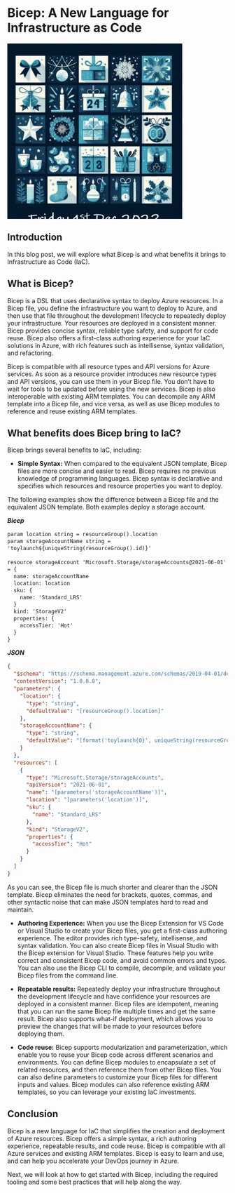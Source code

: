 # Bicep: A New Language for Infrastructure as Code

<div style="width: 400px; height: 400px; overflow: hidden;">
  <img src="./.images/954a8327-16ec-46e3-889b-9be548b4161a.jpg" alt="Bicep Advent Calendar" style="clip: rect(0px,60px,200px,0px);">
</div>

## Introduction

In this blog post, we will explore what Bicep is and what benefits it brings to Infrastructure as Code (IaC).

## What is Bicep?

 Bicep is a DSL that uses declarative syntax to deploy Azure resources. In a Bicep file, you define the infrastructure you want to deploy to Azure, and then use that file throughout the development lifecycle to repeatedly deploy your infrastructure. Your resources are deployed in a consistent manner. Bicep provides concise syntax, reliable type safety, and support for code reuse. Bicep also offers a first-class authoring experience for your IaC solutions in Azure, with rich features such as intellisense, syntax validation, and refactoring.

Bicep is compatible with all resource types and API versions for Azure services. As soon as a resource provider introduces new resource types and API versions, you can use them in your Bicep file. You don’t have to wait for tools to be updated before using the new services. Bicep is also interoperable with existing ARM templates. You can decompile any ARM template into a Bicep file, and vice versa, as well as use Bicep modules to reference and reuse existing ARM templates.

## What benefits does Bicep bring to IaC?

Bicep brings several benefits to IaC, including:

- **Simple Syntax:** When compared to the equivalent JSON template, Bicep files are more concise and easier to read. Bicep requires no previous knowledge of programming languages. Bicep syntax is declarative and specifies which resources and resource properties you want to deploy.

The following examples show the difference between a Bicep file and the equivalent JSON template. Both examples deploy a storage account.

***Bicep***

```Bicep
param location string = resourceGroup().location
param storageAccountName string = 'toylaunch${uniqueString(resourceGroup().id)}'

resource storageAccount 'Microsoft.Storage/storageAccounts@2021-06-01' = {
  name: storageAccountName
  location: location
  sku: {
    name: 'Standard_LRS'
  }
  kind: 'StorageV2'
  properties: {
    accessTier: 'Hot'
  }
}
```

***JSON***

```json
{
  "$schema": "https://schema.management.azure.com/schemas/2019-04-01/deploymentTemplate.json",
  "contentVersion": "1.0.0.0",
  "parameters": {
    "location": {
      "type": "string",
      "defaultValue": "[resourceGroup().location]"
    },
    "storageAccountName": {
      "type": "string",
      "defaultValue": "[format('toylaunch{0}', uniqueString(resourceGroup().id))]"
    }
  },
  "resources": [
    {
      "type": "Microsoft.Storage/storageAccounts",
      "apiVersion": "2021-06-01",
      "name": "[parameters('storageAccountName')]",
      "location": "[parameters('location')]",
      "sku": {
        "name": "Standard_LRS"
      },
      "kind": "StorageV2",
      "properties": {
        "accessTier": "Hot"
      }
    }
  ]
}
```

As you can see, the Bicep file is much shorter and clearer than the JSON template. Bicep eliminates the need for brackets, quotes, commas, and other syntactic noise that can make JSON templates hard to read and maintain.

- **Authoring Experience:** When you use the Bicep Extension for VS Code or Visual Studio to create your Bicep files, you get a first-class authoring experience. The editor provides rich type-safety, intellisense, and syntax validation. You can also create Bicep files in Visual Studio with the Bicep extension for Visual Studio. These features help you write correct and consistent Bicep code, and avoid common errors and typos. You can also use the Bicep CLI to compile, decompile, and validate your Bicep files from the command line.

- **Repeatable results:** Repeatedly deploy your infrastructure throughout the development lifecycle and have confidence your resources are deployed in a consistent manner. Bicep files are idempotent, meaning that you can run the same Bicep file multiple times and get the same result. Bicep also supports what-if deployment, which allows you to preview the changes that will be made to your resources before deploying them.

- **Code reuse:** Bicep supports modularization and parameterization, which enable you to reuse your Bicep code across different scenarios and environments. You can define Bicep modules to encapsulate a set of related resources, and then reference them from other Bicep files. You can also define parameters to customize your Bicep files for different inputs and values. Bicep modules can also reference existing ARM templates, so you can leverage your existing IaC investments.

## Conclusion

Bicep is a new language for IaC that simplifies the creation and deployment of Azure resources. Bicep offers a simple syntax, a rich authoring experience, repeatable results, and code reuse. Bicep is compatible with all Azure services and existing ARM templates. Bicep is easy to learn and use, and can help you accelerate your DevOps journey in Azure.

Next, we will look at how to get started with Bicep, including the required tooling and some best practices that will help along the way.
